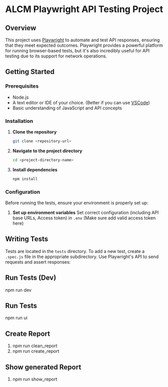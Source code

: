 # ALCM Playwright API Testing Project

## Overview

This project uses [Playwright](https://playwright.dev/) to automate and test API responses, ensuring that they meet expected outcomes. Playwright provides a powerful platform for running browser-based tests, but it's also incredibly useful for API testing due to its support for network operations.

## Getting Started

### Prerequisites

- Node.js
- A text editor or IDE of your choice. (Better if you can use [VSCode](https://code.visualstudio.com/))
- Basic understanding of JavaScript and API concepts

### Installation

1. **Clone the repository**

   ```bash
   git clone <repository-url>
   ```

2. **Navigate to the project directory**

   ```bash
   cd <project-directory-name>
   ```

3. **Install dependencies**

   ```bash
   npm install
   ```

### Configuration

Before running the tests, ensure your environment is properly set up:

1. **Set up environment variables** Set correct configuration (including API base URLs, Access token) in `.env` (Make sure add valid access token here)

## Writing Tests

Tests are located in the `tests` directory. To add a new test, create a `.spec.js` file in the appropriate subdirectory. Use Playwright's API to send requests and assert responses:

## Run Tests (Dev)

npm run dev

## Run Tests

npm run ui

## Create Report

1. npm run clean_report
2. npm run create_report

## Show generated Report

1.  npm run show_report
